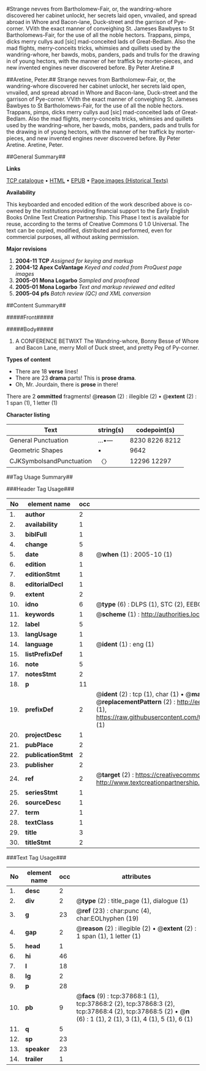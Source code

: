 #Strange nevves from Bartholomew-Fair, or, the wandring-whore discovered her cabinet unlockt, her secrets laid open, vnvailed, and spread abroad in Whore and Bacon-lane, Duck-street and the garrison of Pye-corner. VVith the exact manner of conveighing St. Jameses Bawbyes to St Bartholomews-Fair, for the use of all the noble hectors. Trappans, pimps, dicks merry cullys aud [sic] mad-conceited lads of Great-Bedlam. Also the mad flights, merry-conceits tricks, whimsies and quillets used by the wandring-whore, her bawds, mobs, panders, pads and trulls for the drawing in of young hectors, with the manner of her traffick by morter-pieces, and new invented engines never discovered before. By Peter Aretine.#

##Aretine, Peter.##
Strange nevves from Bartholomew-Fair, or, the wandring-whore discovered her cabinet unlockt, her secrets laid open, vnvailed, and spread abroad in Whore and Bacon-lane, Duck-street and the garrison of Pye-corner. VVith the exact manner of conveighing St. Jameses Bawbyes to St Bartholomews-Fair, for the use of all the noble hectors. Trappans, pimps, dicks merry cullys aud [sic] mad-conceited lads of Great-Bedlam. Also the mad flights, merry-conceits tricks, whimsies and quillets used by the wandring-whore, her bawds, mobs, panders, pads and trulls for the drawing in of young hectors, with the manner of her traffick by morter-pieces, and new invented engines never discovered before. By Peter Aretine.
Aretine, Peter.

##General Summary##

**Links**

[TCP catalogue](http://www.ota.ox.ac.uk/tcp/)  • 
[HTML](http://tei.it.ox.ac.uk/tcp/Texts-HTML/free/A61/A61777.html)  • 
[EPUB](http://tei.it.ox.ac.uk/tcp/Texts-EPUB/free/A61/A61777.epub) • 
[Page images (Historical Texts)](https://data.historicaltexts.jisc.ac.uk/view?pubId=eebo-99833392e&pageId=eebo-99833392e-37868-1)

**Availability**

This keyboarded and encoded edition of the
	       work described above is co-owned by the institutions
	       providing financial support to the Early English Books
	       Online Text Creation Partnership. This Phase I text is
	       available for reuse, according to the terms of Creative
	       Commons 0 1.0 Universal. The text can be copied,
	       modified, distributed and performed, even for
	       commercial purposes, all without asking permission.

**Major revisions**

1. __2004-11__ __TCP__ *Assigned for keying and markup*
1. __2004-12__ __Apex CoVantage__ *Keyed and coded from ProQuest page images*
1. __2005-01__ __Mona Logarbo__ *Sampled and proofread*
1. __2005-01__ __Mona Logarbo__ *Text and markup reviewed and edited*
1. __2005-04__ __pfs__ *Batch review (QC) and XML conversion*

##Content Summary##

#####Front#####

#####Body#####

1. A CONFERENCE BETWIXT The Wandring-whore, Bonny Besse of Whore and Bacon Lane, merry Moll of Duck street, and pretty Peg of Py-corner.

**Types of content**

  * There are 18 **verse** lines!
  * There are 23 **drama** parts! This is **prose drama**.
  * Oh, Mr. Jourdain, there is **prose** in there!

There are 2 **ommitted** fragments! 
 @__reason__ (2) : illegible (2)  •  @__extent__ (2) : 1 span (1), 1 letter (1)

**Character listing**


|Text|string(s)|codepoint(s)|
|---|---|---|
|General Punctuation|…•—|8230 8226 8212|
|Geometric Shapes|▪|9642|
|CJKSymbolsandPunctuation|〈〉|12296 12297|

##Tag Usage Summary##

###Header Tag Usage###

|No|element name|occ|attributes|
|---|---|---|---|
|1.|__author__|2||
|2.|__availability__|1||
|3.|__biblFull__|1||
|4.|__change__|5||
|5.|__date__|8| @__when__ (1) : 2005-10 (1)|
|6.|__edition__|1||
|7.|__editionStmt__|1||
|8.|__editorialDecl__|1||
|9.|__extent__|2||
|10.|__idno__|6| @__type__ (6) : DLPS (1), STC (2), EEBO-CITATION (1), PROQUEST (1), VID (1)|
|11.|__keywords__|1| @__scheme__ (1) : http://authorities.loc.gov/ (1)|
|12.|__label__|5||
|13.|__langUsage__|1||
|14.|__language__|1| @__ident__ (1) : eng (1)|
|15.|__listPrefixDef__|1||
|16.|__note__|5||
|17.|__notesStmt__|2||
|18.|__p__|11||
|19.|__prefixDef__|2| @__ident__ (2) : tcp (1), char (1)  •  @__matchPattern__ (2) : ([0-9\-]+):([0-9IVX]+) (1), (.+) (1)  •  @__replacementPattern__ (2) : http://eebo.chadwyck.com/downloadtiff?vid=$1&page=$2 (1), https://raw.githubusercontent.com/textcreationpartnership/Texts/master/tcpchars.xml#$1 (1)|
|20.|__projectDesc__|1||
|21.|__pubPlace__|2||
|22.|__publicationStmt__|2||
|23.|__publisher__|2||
|24.|__ref__|2| @__target__ (2) : https://creativecommons.org/publicdomain/zero/1.0/ (1), http://www.textcreationpartnership.org/docs/. (1)|
|25.|__seriesStmt__|1||
|26.|__sourceDesc__|1||
|27.|__term__|1||
|28.|__textClass__|1||
|29.|__title__|3||
|30.|__titleStmt__|2||


###Text Tag Usage###

|No|element name|occ|attributes|
|---|---|---|---|
|1.|__desc__|2||
|2.|__div__|2| @__type__ (2) : title_page (1), dialogue (1)|
|3.|__g__|23| @__ref__ (23) : char:punc (4), char:EOLhyphen (19)|
|4.|__gap__|2| @__reason__ (2) : illegible (2)  •  @__extent__ (2) : 1 span (1), 1 letter (1)|
|5.|__head__|1||
|6.|__hi__|46||
|7.|__l__|18||
|8.|__lg__|2||
|9.|__p__|28||
|10.|__pb__|9| @__facs__ (9) : tcp:37868:1 (1), tcp:37868:2 (2), tcp:37868:3 (2), tcp:37868:4 (2), tcp:37868:5 (2)  •  @__n__ (6) : 1 (1), 2 (1), 3 (1), 4 (1), 5 (1), 6 (1)|
|11.|__q__|5||
|12.|__sp__|23||
|13.|__speaker__|23||
|14.|__trailer__|1||
